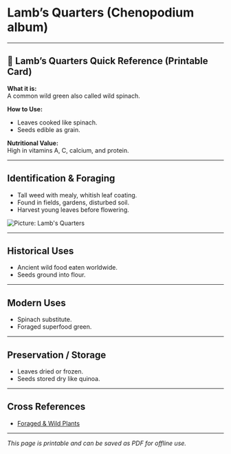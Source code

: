 # Lamb’s Quarters (Chenopodium album)

---

## 📜 Lamb’s Quarters Quick Reference (Printable Card)

**What it is:**  
A common wild green also called wild spinach.  

**How to Use:**  
- Leaves cooked like spinach.  
- Seeds edible as grain.  

**Nutritional Value:**  
High in vitamins A, C, calcium, and protein.  

---

## Identification & Foraging  

- Tall weed with mealy, whitish leaf coating.  
- Found in fields, gardens, disturbed soil.  
- Harvest young leaves before flowering.  

![Picture: Lamb's Quarters](placeholder-lambs-quarters.jpg)

---

## Historical Uses  

- Ancient wild food eaten worldwide.  
- Seeds ground into flour.  

---

## Modern Uses  

- Spinach substitute.  
- Foraged superfood green.  

---

## Preservation / Storage  

- Leaves dried or frozen.  
- Seeds stored dry like quinoa.  

---

## Cross References  

- [Foraged & Wild Plants](plants-foraging.md)  

---

*This page is printable and can be saved as PDF for offline use.*
